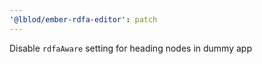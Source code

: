 ```yaml
---
'@lblod/ember-rdfa-editor': patch
---
```


Disable `rdfaAware` setting for heading nodes in dummy app
